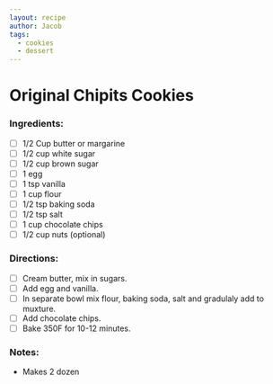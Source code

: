 ```yaml
---
layout: recipe
author: Jacob
tags:
  - cookies
  - dessert
---
```


# Original Chipits Cookies

### Ingredients:

- [ ] 1/2 Cup butter or margarine
- [ ] 1/2 cup white sugar
- [ ] 1/2 cup brown sugar
- [ ] 1 egg
- [ ] 1 tsp vanilla
- [ ] 1 cup flour
- [ ] 1/2 tsp baking soda
- [ ] 1/2 tsp salt
- [ ] 1 cup chocolate chips
- [ ] 1/2 cup nuts (optional)

### Directions:

- [ ] Cream butter, mix in sugars.
- [ ] Add egg and vanilla.
- [ ] In separate bowl mix flour, baking soda, salt and gradulaly add to muxture.
- [ ] Add chocolate chips.
- [ ] Bake 350F for 10-12 minutes.

### Notes:

* Makes 2 dozen

